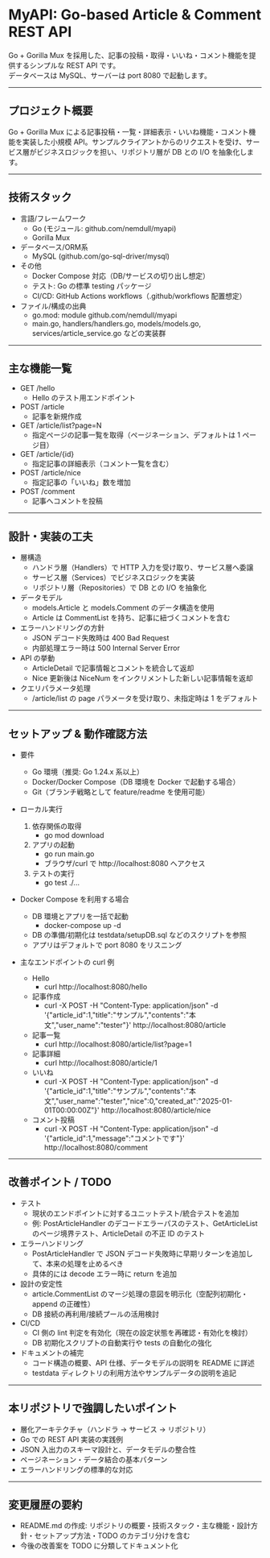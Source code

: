 # MyAPI: Go-based Article & Comment REST API

Go + Gorilla Mux を採用した、記事の投稿・取得・いいね・コメント機能を提供するシンプルな REST API です。  
データベースは MySQL、サーバーは port 8080 で起動します。

---

## プロジェクト概要
Go + Gorilla Mux による記事投稿・一覧・詳細表示・いいね機能・コメント機能を実装した小規模 API。サンプルクライアントからのリクエストを受け、サービス層がビジネスロジックを担い、リポジトリ層が DB との I/O を抽象化します。

---

## 技術スタック

- 言語/フレームワーク
  - Go (モジュール: github.com/nemdull/myapi)
  - Gorilla Mux
- データベース/ORM系
  - MySQL (github.com/go-sql-driver/mysql)
- その他
  - Docker Compose 対応（DB/サービスの切り出し想定）
  - テスト: Go の標準 testing パッケージ
  - CI/CD: GitHub Actions workflows（.github/workflows 配置想定）
- ファイル/構成の出典
  - go.mod: module github.com/nemdull/myapi
  - main.go, handlers/handlers.go, models/models.go, services/article_service.go などの実装群

---

## 主な機能一覧

- GET /hello
  - Hello のテスト用エンドポイント
- POST /article
  - 記事を新規作成
- GET /article/list?page=N
  - 指定ページの記事一覧を取得（ページネーション、デフォルトは 1 ページ目）
- GET /article/{id}
  - 指定記事の詳細表示（コメント一覧を含む）
- POST /article/nice
  - 指定記事の「いいね」数を増加
- POST /comment
  - 記事へコメントを投稿

---

## 設計・実装の工夫

- 層構造
  - ハンドラ層（Handlers）で HTTP 入力を受け取り、サービス層へ委譲
  - サービス層（Services）でビジネスロジックを実装
  - リポジトリ層（Repositories）で DB との I/O を抽象化
- データモデル
  - models.Article と models.Comment のデータ構造を使用
  - Article は CommentList を持ち、記事に紐づくコメントを含む
- エラーハンドリングの方針
  - JSON デコード失敗時は 400 Bad Request
  - 内部処理エラー時は 500 Internal Server Error
- API の挙動
  - ArticleDetail で記事情報とコメントを統合して返却
  - Nice 更新後は NiceNum をインクリメントした新しい記事情報を返却
- クエリパラメータ処理
  - /article/list の page パラメータを受け取り、未指定時は 1 をデフォルト

---

## セットアップ & 動作確認方法

- 要件
  - Go 環境（推奨: Go 1.24.x 系以上）
  - Docker/Docker Compose（DB 環境を Docker で起動する場合）
  - Git（ブランチ戦略として feature/readme を使用可能）

- ローカル実行
  1. 依存関係の取得
     - go mod download
  2. アプリの起動
     - go run main.go
     - ブラウザ/curl で http://localhost:8080 へアクセス
  3. テストの実行
     - go test ./...

- Docker Compose を利用する場合
  - DB 環境とアプリを一括で起動
    - docker-compose up -d
  - DB の準備/初期化は testdata/setupDB.sql などのスクリプトを参照
  - アプリはデフォルトで port 8080 をリスニング

- 主なエンドポイントの curl 例
  - Hello
    - curl http://localhost:8080/hello
  - 記事作成
    - curl -X POST -H "Content-Type: application/json" -d '{"article_id":1,"title":"サンプル","contents":"本文","user_name":"tester"}' http://localhost:8080/article
  - 記事一覧
    - curl http://localhost:8080/article/list?page=1
  - 記事詳細
    - curl http://localhost:8080/article/1
  - いいね
    - curl -X POST -H "Content-Type: application/json" -d '{"article_id":1,"title":"サンプル","contents":"本文","user_name":"tester","nice":0,"created_at":"2025-01-01T00:00:00Z"}' http://localhost:8080/article/nice
  - コメント投稿
    - curl -X POST -H "Content-Type: application/json" -d '{"article_id":1,"message":"コメントです"}' http://localhost:8080/comment

---

## 改善ポイント / TODO

- テスト
  - 現状のエンドポイントに対するユニットテスト/統合テストを追加
  - 例: PostArticleHandler のデコードエラーパスのテスト、GetArticleList のページ境界テスト、ArticleDetail の不正 ID のテスト
- エラーハンドリング
  - PostArticleHandler で JSON デコード失敗時に早期リターンを追加して、本来の処理を止めるべき
  - 具体的には decode エラー時に return を追加
- 設計の安定性
  - article.CommentList のマージ処理の意図を明示化（空配列初期化・append の正確性）
  - DB 接続の再利用/接続プールの活用検討
- CI/CD
  - CI 側の lint 判定を有効化（現在の設定状態を再確認・有効化を検討）
  - DB 初期化スクリプトの自動実行や tests の自動化の強化
- ドキュメントの補完
  - コード構造の概要、API 仕様、データモデルの説明を README に詳述
  - testdata ディレクトリの利用方法やサンプルデータの説明を追記

---

## 本リポジトリで強調したいポイント

- 層化アーキテクチャ（ハンドラ -> サービス -> リポジトリ）
- Go での REST API 実装の実践例
- JSON 入出力のスキーマ設計と、データモデルの整合性
- ページネーション・データ結合の基本パターン
- エラーハンドリングの標準的な対応

---

## 変更履歴の要約

- README.md の作成: リポジトリの概要・技術スタック・主な機能・設計方針・セットアップ方法・TODO のカテゴリ分けを含む
- 今後の改善案を TODO に分類してドキュメント化
